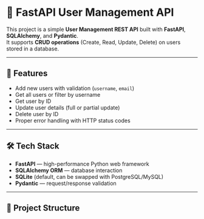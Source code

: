 # 🚀 FastAPI User Management API

This project is a simple **User Management REST API** built with **FastAPI**, **SQLAlchemy**, and **Pydantic**.  
It supports **CRUD operations** (Create, Read, Update, Delete) on users stored in a database.

---

## 📌 Features
- Add new users with validation (`username`, `email`)
- Get all users or filter by username
- Get user by ID
- Update user details (full or partial update)
- Delete user by ID
- Proper error handling with HTTP status codes

---

## 🛠️ Tech Stack
- **FastAPI** — high-performance Python web framework
- **SQLAlchemy ORM** — database interaction
- **SQLite** (default, can be swapped with PostgreSQL/MySQL)
- **Pydantic** — request/response validation

---

## 📂 Project Structure
